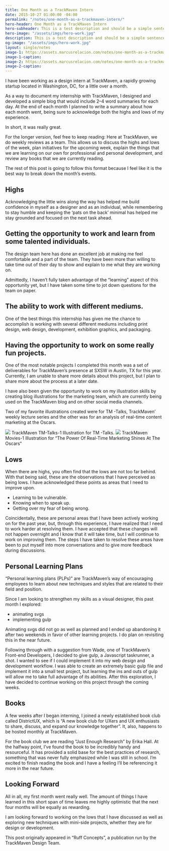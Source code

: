 ```yaml
---
title: One Month as a TrackMaven Intern
date: 2015-10-27 01:00:00 -04:00
permalink: "/notes/one-month-as-a-trackmaven-intern/"
hero-header: One Month as a TrackMaven Intern
hero-subheader: This is a test description and should be a simple sentence.
hero-image: "/assets/imgs/hero-work.jpg"
description: This is a test description and should be a simple sentence.
og-image: "/assets/imgs/hero-work.jpg"
layout: single/notes
image-1: https://assets.marcusrelacion.com/notes/one-month-as-a-trackmaven-intern/tm-talks.jpeg
image-1-caption: 
image-2: https://assets.marcusrelacion.com/notes/one-month-as-a-trackmaven-intern/tm-generic-movie.png
image-2-caption: 
---
```


I have been working as a design intern at TrackMaven, a rapidly growing startup located in Washington, DC, for a little over a month.

As a way to document my internship with TrackMaven, I designed and developed a simple blog that would include 2–4 word summaries for each day. At the end of each month I planned to write a summary about how each month went, being sure to acknowledge both the highs and lows of my experience.

In short, it was really great.

For the longer version, feel free to keep reading: Here at TrackMaven, we do weekly reviews as a team. This allows us to discuss the highs and lows of the week, plan initiatives for the upcoming week, explain the things that we are learning on our own for professional and personal development, and review any books that we are currently reading.

The rest of this post is going to follow this format because I feel like it is the best way to break down the month’s events.

## Highs

Acknowledging the little wins along the way has helped me build confidence in myself as a designer and as an individual, while remembering to stay humble and keeping the ‘pats on the back’ minimal has helped me stay grounded and focused on the next task ahead.

## Getting the opportunity to work and learn from some talented individuals.

The design team here has done an excellent job at making me feel comfortable and a part of the team. They have been more than willing to take time out of their day to show and explain to me what they are working on.

Admittedly, I haven’t fully taken advantage of the “learning” aspect of this opportunity yet, but I have taken some time to jot down questions for the team on paper.

## The ability to work with different mediums.

One of the best things this internship has given me the chance to accomplish is working with several different mediums including print design, web design, development, exhibition graphics, and packaging.

## Having the opportunity to work on some really fun projects.

One of the most notable projects I completed this month was a set of deliverables for TrackMaven’s presence at SXSW in Austin, TX for this year. Currently, I am unable to share more details about this project, but I plan to share more about the process at a later date.

I have also been given the opportunity to work on my illustration skills by creating blog illustrations for the marketing team, which are currently being used on the TrackMaven blog and on other social media channels.

Two of my favorite illustrations created were for TM -Talks, TrackMaven’ weekly lecture series and the other was for an analysis of real-time content marketing at the Oscars.

<img class="db v-mid mb1 br1" src="{{ page.image-1 }}">
TrackMaven TM-Talks-1 Illustration for TM -Talks.

<img class="db v-mid mb1 br1" src="{{ page.image-2 }}">
TrackMaven Movies-1 Illustration for “The Power Of Real-Time Marketing Shines At The Oscars“

## Lows

When there are highs, you often find that the lows are not too far behind. With that being said, these are the observations that I have perceived as being lows. I have acknowledged these points as areas that I need to improve upon.

- Learning to be vulnerable.
- Knowing when to speak up.
- Getting over my fear of being wrong.

Coincidentally, these are personal areas that I have been actively working on for the past year, but, through this experience, I have realized that I need to work harder at resolving them. I have accepted that these changes will not happen overnight and I know that it will take time, but I will continue to work on improving them. The steps I have taken to resolve these areas have been to put myself into more conversations and to give more feedback during discussions.

## Personal Learning Plans

“Personal learning plans (PLPs)” are TrackMaven’s way of encouraging employees to learn about new techniques and styles that are related to their field and position.

Since I am looking to strengthen my skills as a visual designer, this past month I explored:

- animating svgs
- implementing gulp

Animating svgs did not go as well as planned and I ended up abandoning it after two weekends in favor of other learning projects. I do plan on revisiting this in the near future.

Following through with a suggestion from Wade, one of TrackMaven’s Front-end Developers, I decided to give gulp, a Javascript taskrunner, a shot. I wanted to see if I could implement it into my web design and development workflow. I was able to create an extremely basic gulp file and implement it into a small test project, but learning the ins and outs of gulp will allow me to take full advantage of its abilities. After this exploration, I have decided to continue working on this project through the coming weeks.

## Books

A few weeks after I began interning, I joined a newly established book club called DistrictUX, which is “A new book club for UXers and UX enthusiasts to share, discuss, and expand our knowledge together”. It, also, happens to be hosted monthly at TrackMaven.

For the book club we are reading “Just Enough Research” by Erika Hall. At the halfway point, I’ve found the book to be incredibly handy and resourceful. It has provided a solid base for the best practices of research, something that was never fully emphasized while I was still in school. I’m excited to finish reading the book and I have a feeling I’ll be referencing it more in the near future.

## Looking Forward

All in all, my first month went really well. The amount of things I have learned in this short span of time leaves me highly optimistic that the next four months will be equally as rewarding.

I am looking forward to working on the lows that I have discussed as well as exploring new techniques with mini-side projects, whether they are for design or development.

This post originally appeared in “Ruff Concepts”, a publication run by the TrackMaven Design Team.
